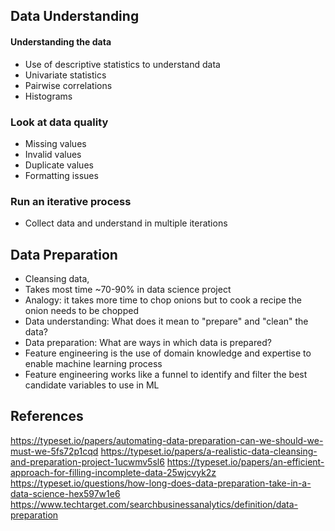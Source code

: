 ## Data Understanding
#### Understanding the data
- Use of descriptive statistics to understand data
- Univariate statistics
- Pairwise correlations
- Histograms

### Look at data quality
- Missing values
- Invalid values
- Duplicate values
- Formatting issues

### Run an iterative process
- Collect data and understand in multiple iterations

## Data Preparation
- Cleansing data,
- Takes most time ~70-90% in data science project
- Analogy: it takes more time to chop onions but to cook a recipe the onion needs to be chopped
- Data understanding: What does it mean to "prepare" and "clean" the data?
- Data preparation: What are ways in which data is prepared?
- Feature engineering is the use of domain knowledge and expertise to enable machine learning process
- Feature engineering works like a funnel to identify and filter the best candidate variables to use in ML

## References
https://typeset.io/papers/automating-data-preparation-can-we-should-we-must-we-5fs72p1cqd
https://typeset.io/papers/a-realistic-data-cleansing-and-preparation-project-1ucwmv5sl6
https://typeset.io/papers/an-efficient-approach-for-filling-incomplete-data-25wjcvyk2z
https://typeset.io/questions/how-long-does-data-preparation-take-in-a-data-science-hex597w1e6
https://www.techtarget.com/searchbusinessanalytics/definition/data-preparation
